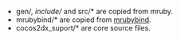 * gen/*, include/* and src/* are copied from mruby.
* mrubybind/* are copied from [mrubybind](https://github.com/ktaobo/mrubybind).
* cocos2dx_suport/* are core source files.
